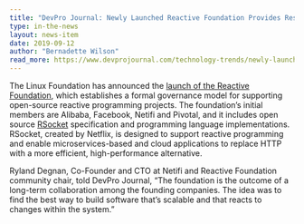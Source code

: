 ```yaml
---
title: "DevPro Journal: Newly Launched Reactive Foundation Provides Resources, Opportunities for ISVs"
type: in-the-news
layout: news-item
date: 2019-09-12
author: "Bernadette Wilson"
read_more: https://www.devprojournal.com/technology-trends/newly-launched-reactive-foundation-provides-resources-opportunities-for-isvs/
---
```


The Linux Foundation has announced the [launch of the Reactive Foundation](https://www.devprojournal.com/technology-trends/the-reactive-foundation-launches-to-support-next-phase-of-software-architecture/), which establishes a formal governance model for supporting open-source reactive programming projects. The foundation’s initial members are Alibaba, Facebook, Netifi and Pivotal, and it includes open source [RSocket](https://github.com/rsocket) specification and programming language implementations. RSocket, created by Netflix, is designed to support reactive programming and enable microservices-based and cloud applications to replace HTTP with a more efficient, high-performance alternative.

<!-- more -->

Ryland Degnan, Co-Founder and CTO at Netifi and Reactive Foundation community chair, told DevPro Journal, “The foundation is the outcome of a long-term collaboration among the founding companies. The idea was to find the best way to build software that’s scalable and that reacts to changes within the system.”
